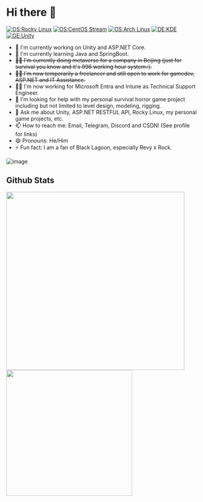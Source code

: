 # Hi there 👋

<!--
**Shepherd0619/Shepherd0619** is a ✨ _special_ ✨ repository because its `README.md` (this file) appears on your GitHub profile.

Here are some ideas to get you started:

- 🔭 I’m currently working on ...
- 🌱 I’m currently learning ...
- 👯 I’m looking to collaborate on ...
- 🤔 I’m looking for help with ...
- 💬 Ask me about ...
- 📫 How to reach me: ...
- 😄 Pronouns: ...
- ⚡ Fun fact: ...
-->
[![OS:Rocky Linux](https://img.shields.io/badge/OS-Rocky%20Linux-green?style=flat-square&logo=rockylinux)](https://rockylinux.org/)
[![OS:CentOS Stream](https://img.shields.io/badge/OS-CentOS%20Stream-purple?style=flat-square&logo=centos)](https://www.centos.org/)
[![OS:Arch Linux](https://img.shields.io/badge/OS-Arch%20Linux-blue?style=flat-square&logo=arch-linux)](https://archlinux.org)
[![DE:KDE](https://img.shields.io/badge/DE-KDE-blue?style=flat-square&logo=KDE)](https://www.kde.org)
[![GE:Unity](https://img.shields.io/badge/GE-Unity-white?style=flat-square&logo=unity)](https://unity.com/)

- 🔭 I'm currently working on Unity and ASP.NET Core.
- 🌱 I'm currently learning Java and SpringBoot.
- ~~👩‍💻 I'm currently doing metaverse for a company in Beijing (just for survival you know and it's 996 working hour system💀).~~
- ~~👩‍💻 I'm now temporarily a freelancer and still open to work for gamedev, ASP.NET and IT Assistance.~~
- 👩‍💻 I'm now working for Microsoft Entra and Intune as Technical Support Engineer.
- 🤔 I'm looking for help with my personal survival horror game project including but not limited to level design, modeling, rigging.
- 💬 Ask me about Unity, ASP.NET RESTFUL API, Rocky Linux, my personal game projects, etc.
- 📫 How to reach me: Email, Telegram, Discord and CSDN! (See profile for links)
- 😄 Pronouns: He/Him
- ⚡ Fun fact: I am a fan of Black Lagoon, especially Revy x Rock.

![image](https://github.com/Shepherd0619/Shepherd0619/assets/89674951/2d88d544-fb55-48d9-ae27-7249608a7140)

## Github Stats
<a href="https://github.com/anuraghazra/github-readme-stats">
  <img align="left" src="https://github-readme-stats.vercel.app/api?username=shepherd0619&count_private=true&show_icons=true&hide=contribs" width="470px" />
</a>
<a href="https://github.com/anuraghazra/github-readme-stats">
  <img align="left" src="https://github-readme-stats.vercel.app/api/top-langs/?username=shepherd0619&layout=compact" width="332px" />
</a>
